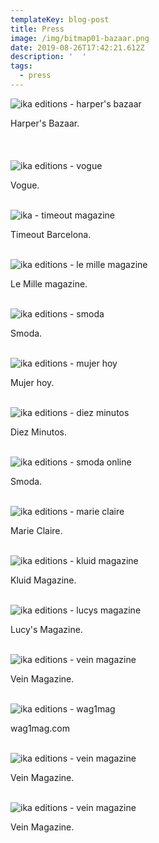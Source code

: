 ```yaml
---
templateKey: blog-post
title: Press
image: /img/bitmap01-bazaar.png
date: 2019-08-26T17:42:21.612Z
description: '  '
tags:
  - press
---
```

![ika editions - harper's bazaar](/img/bitmap01-bazaar.png)    

Harper's Bazaar.\
<br />\
<br />
![ika editions - vogue](/img/bitmap02-vogue.png)  

Vogue.
<br />
<br />

![ika - timeout magazine](/img/bitmap03-timeout.png)  

Timeout Barcelona.
<br />
<br />

![ika editions - le mille magazine](/img/bitmap04-le-mille.png)

Le Mille magazine.
<br />
<br />

![ika editions - smoda](/img/bitmap05-smoda.png)

Smoda.\
<br />

![ika editions - mujer hoy](/img/bitmap06-mujerhoy.png)

Mujer hoy.\
<br />

![ika editions - diez minutos](/img/bitmap07-diez-minutos.png)

Diez Minutos.\
<br />

![ika editions - smoda online](/img/bitmap08-smoda-online.png)

Smoda.\
<br />

![ika editions - marie claire](/img/bitmap09-marie-claire.jpg)

Marie Claire.\
<br />

![ika editions - kluid magazine](/img/bitmap10-kluid-magaine.jpg)

Kluid Magazine.\
<br />

![ika editions - lucys magazine](/img/bitmap11-lucysmagazine.jpg)

Lucy's Magazine.\
<br />

![ika editions - vein magazine](/img/bitmap12-vein.jpg)

Vein Magazine.\
<br />

![ika editions - wag1mag](/img/bitmap13-wag1mag.jpg)  

wag1mag.com\
<br />

![ika editions - vein magazine](/img/bitmap14-vein.jpg)

Vein Magazine.\
<br />

![ika editions - vein magazine](/img/bitmap15-vein.jpg)

Vein Magazine.\
<br />
